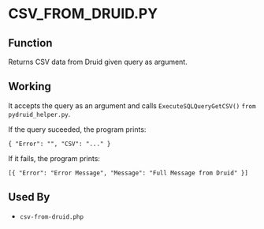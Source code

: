 # CSV_FROM_DRUID.PY

## Function

Returns CSV data from Druid given query as argument.

## Working

It accepts the query as an argument and calls `ExecuteSQLQueryGetCSV()` `from pydruid_helper.py`.

If the query suceeded, the program prints:

`{ "Error": "", "CSV": "..." }`

If it fails, the program prints:

`[{ "Error": "Error Message", "Message": "Full Message from Druid" }]`

## Used By

- `csv-from-druid.php`